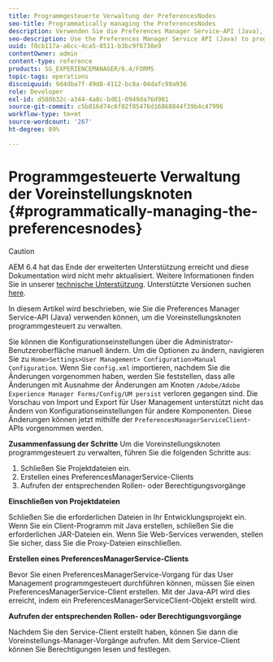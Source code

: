 ```yaml
---
title: Programmgesteuerte Verwaltung der PreferencesNodes
seo-title: Programmatically managing the PreferencesNodes
description: Verwenden Sie die Preferences Manager Service-API (Java), um die Voreinstellungsknoten programmgesteuert zu verwalten.
seo-description: Use the Preferences Manager Service API (Java) to programmatically manage the Preferences Nodes.
uuid: f0cb117a-a6cc-4ca5-8511-b3bc9f6738e9
contentOwner: admin
content-type: reference
products: SG_EXPERIENCEMANAGER/6.4/FORMS
topic-tags: operations
discoiquuid: 9d4dba7f-49d8-4112-bc8a-04dafc99a936
role: Developer
exl-id: d580b32c-a344-4a8c-bd61-0949da76d981
source-git-commit: c5b816d74c6f02f85476d16868844f39b4c47996
workflow-type: tm+mt
source-wordcount: '267'
ht-degree: 89%

---
```


# Programmgesteuerte Verwaltung der Voreinstellungsknoten {#programmatically-managing-the-preferencesnodes}

>[!CAUTION]
>
>AEM 6.4 hat das Ende der erweiterten Unterstützung erreicht und diese Dokumentation wird nicht mehr aktualisiert. Weitere Informationen finden Sie in unserer [technische Unterstützung](https://helpx.adobe.com/de/support/programs/eol-matrix.html). Unterstützte Versionen suchen [here](https://experienceleague.adobe.com/docs/?lang=de).

In diesem Artikel wird beschrieben, wie Sie die Preferences Manager Service-API (Java) verwenden können, um die Voreinstellungsknoten programmgesteuert zu verwalten.

Sie können die Konfigurationseinstellungen über die Administrator-Benutzeroberfläche manuell ändern. Um die Optionen zu ändern, navigieren Sie zu `Home>Settings>User Management> Configuration>Manual Configuration`. Wenn Sie `config.xml` importieren, nachdem Sie die Änderungen vorgenommen haben, werden Sie feststellen, dass alle Änderungen mit Ausnahme der Änderungen am Knoten `/Adobe/Adobe Experience Manager Forms/Config/UM persist` verloren gegangen sind. Die Vorschau von Import und Export für User Management unterstützt nicht das Ändern von Konfigurationseinstellungen für andere Komponenten. Diese Änderungen können jetzt mithilfe der `PreferencesManagerServiceClient`-APIs vorgenommen werden.

**Zusammenfassung der Schritte** Um die Voreinstellungsknoten programmgesteuert zu verwalten, führen Sie die folgenden Schritte aus:

1. Schließen Sie Projektdateien ein.
1. Erstellen eines PreferencesManagerService-Clients
1. Aufrufen der entsprechenden Rollen- oder Berechtigungsvorgänge

**Einschließen von Projektdateien**

Schließen Sie die erforderlichen Dateien in Ihr Entwicklungsprojekt ein. Wenn Sie ein Client-Programm mit Java erstellen, schließen Sie die erforderlichen JAR-Dateien ein. Wenn Sie Web-Services verwenden, stellen Sie sicher, dass Sie die Proxy-Dateien einschließen.

**Erstellen eines PreferencesManagerService-Clients**

Bevor Sie einen PreferencesManagerService-Vorgang für das User Management programmgesteuert durchführen können, müssen Sie einen PreferencesManagerService-Client erstellen. Mit der Java-API wird dies erreicht, indem ein PreferencesManagerServiceClient-Objekt erstellt wird.

**Aufrufen der entsprechenden Rollen- oder Berechtigungsvorgänge**

Nachdem Sie den Service-Client erstellt haben, können Sie dann die Voreinstellungs-Manager-Vorgänge aufrufen. Mit dem Service-Client können Sie Berechtigungen lesen und festlegen.

